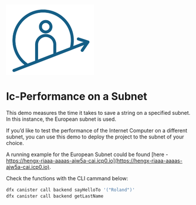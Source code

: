 <p align="left" >
  <img width="240"  src="public/icAcademy.png">
</p>

# Ic-Performance on a Subnet

This demo measures the time it takes to save a string on a specified subnet. In this instance, the European subnet is used.

If you’d like to test the performance of the Internet Computer on a different subnet, you can use this demo to deploy the project to the subnet of your choice.

A running example for the European Subnet could be found [here - https://hengx-riaaa-aaaas-ajw5a-cai.icp0.io](https://hengx-riaaa-aaaas-ajw5a-cai.icp0.io).


Check the functions with the CLI cammand below:
```bash
dfx canister call backend sayHelloTo '("Roland")'
dfx canister call backend getLastName
```
